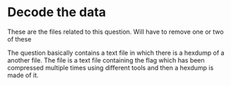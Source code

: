 # Decode the data

These are the files related to this question. Will have to remove one or two of these

The question basically contains a text file in which there is a hexdump of a another file. The file is a text file containing the flag which has been compressed multiple times using different tools and then a hexdump is made of it.
